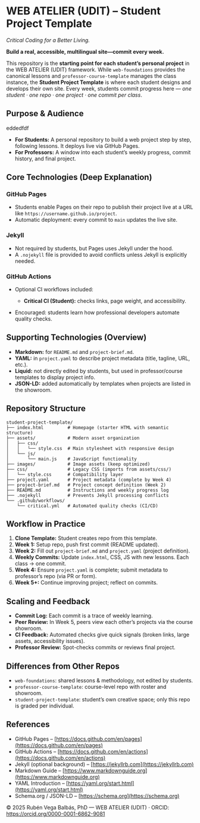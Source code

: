 # WEB ATELIER (UDIT) – Student Project Template

_Critical Coding for a Better Living._

**Build a real, accessible, multilingual site—commit every week.**

This repository is the **starting point for each student’s personal project** in the WEB ATELIER (UDIT) framework. While `web-foundations` provides the canonical lessons and `professor-course-template` manages the class instance, the **Student Project Template** is where each student designs and develops their own site. Every week, students commit progress here — _one student · one repo · one project · one commit per class_.

## Purpose & Audience

eddedfdf
- **For Students:** A personal repository to build a web project step by step, following lessons. It deploys live via GitHub Pages.
- **For Professors:** A window into each student’s weekly progress, commit history, and final project.

## Core Technologies (Deep Explanation)

### GitHub Pages

- Students enable Pages on their repo to publish their project live at a URL like `https://username.github.io/project`.
- Automatic deployment: every commit to `main` updates the live site.

### Jekyll

- Not required by students, but Pages uses Jekyll under the hood.
- A `.nojekyll` file is provided to avoid conflicts unless Jekyll is explicitly needed.

### GitHub Actions

- Optional CI workflows included:

  - **Critical CI (Student):** checks links, page weight, and accessibility.

- Encouraged: students learn how professional developers automate quality checks.

## Supporting Technologies (Overview)

- **Markdown:** for `README.md` and `project-brief.md`.
- **YAML:** in `project.yaml` to describe project metadata (title, tagline, URL, etc.).
- **Liquid:** not directly edited by students, but used in professor/course templates to display project info.
- **JSON-LD:** added automatically by templates when projects are listed in the showroom.

## Repository Structure

```plaintext
student-project-template/
├── index.html         # Homepage (starter HTML with semantic structure)
├── assets/            # Modern asset organization
│   ├── css/
│   │   └── style.css  # Main stylesheet with responsive design
│   └── js/
│       └── main.js    # JavaScript functionality
├── images/            # Image assets (keep optimized)
├── css/               # Legacy CSS (imports from assets/css/)
│   └── style.css      # Compatibility layer
├── project.yaml       # Project metadata (complete by Week 4)
├── project-brief.md   # Project concept definition (Week 2)
├── README.md          # Instructions and weekly progress log
├── .nojekyll          # Prevents Jekyll processing conflicts
└── .github/workflows/
    └── critical.yml   # Automated quality checks (CI/CD)
```

## Workflow in Practice

1. **Clone Template:** Student creates repo from this template.
2. **Week 1:** Setup repo, push first commit (README updated).
3. **Week 2:** Fill out `project-brief.md` and `project.yaml` (project definition).
4. **Weekly Commits:** Update `index.html`, CSS, JS with new lessons. Each class → one commit.
5. **Week 4:** Ensure `project.yaml` is complete; submit metadata to professor’s repo (via PR or form).
6. **Week 5+:** Continue improving project; reflect on commits.

## Scaling and Feedback

- **Commit Log:** Each commit is a trace of weekly learning.
- **Peer Review:** In Week 5, peers view each other’s projects via the course showroom.
- **CI Feedback:** Automated checks give quick signals (broken links, large assets, accessibility issues).
- **Professor Review:** Spot-checks commits or reviews final project.

## Differences from Other Repos

- `web-foundations`: shared lessons & methodology, not edited by students.
- `professor-course-template`: course-level repo with roster and showroom.
- `student-project-template`: student’s own creative space; only this repo is graded per individual.

## References

- GitHub Pages – [https://docs.github.com/en/pages](https://docs.github.com/en/pages)
- GitHub Actions – [https://docs.github.com/en/actions](https://docs.github.com/en/actions)
- Jekyll (optional background) – [https://jekyllrb.com](https://jekyllrb.com)
- Markdown Guide – [https://www.markdownguide.org](https://www.markdownguide.org)
- YAML Introduction – [https://yaml.org/start.html](https://yaml.org/start.html)
- Schema.org / JSON-LD – [https://schema.org](https://schema.org)

© 2025 Rubén Vega Balbás, PhD — WEB ATELIER (UDIT) · ORCID: <https://orcid.org/0000-0001-6862-9081>
